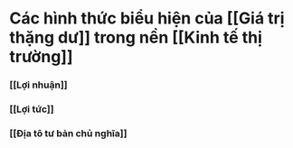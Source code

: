 # Các hình thức biểu hiện của [[Giá trị thặng dư]] trong nền [[Kinh tế thị trường]]

### [[Lợi nhuận]]
### [[Lợi tức]]
### [[Địa tô tư bản chủ nghĩa]]